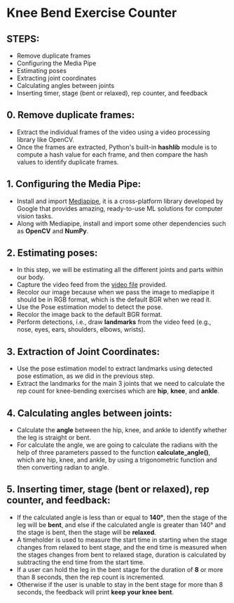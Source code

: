 # Knee Bend Exercise Counter

## STEPS:
* Remove duplicate frames 
* Configuring the Media Pipe
* Estimating poses
* Extracting joint coordinates
* Calculating angles between joints
* Inserting timer, stage (bent or relaxed), rep counter, and feedback

## 0. Remove duplicate frames:
* Extract the individual frames of the video using a video processing library like OpenCV.
* Once the frames are extracted, Python's built-in **hashlib** module is to compute a hash value for each frame, and then compare the hash values to identify duplicate frames.

## 1. Configuring the Media Pipe:
* Install and import [Mediapipe](https://google.github.io/mediapipe/solutions/pose), it is a cross-platform library developed by Google that provides amazing, ready-to-use ML solutions for computer vision tasks.
* Along with Mediapipe, install and import some other dependencies such as **OpenCV** and **NumPy**.

## 2. Estimating poses:
* In this step, we will be estimating all the different joints and parts within our body.
* Capture the video feed from the [video file](https://github.com/Jeevesh28/Knee-Bend-Counter-Mediapipe/blob/main/KneeBendVideo.mp4) provided.
* Recolor our image because when we pass the image to mediapipe it should be in RGB format, which is the default BGR when we read it.
* Use the Pose estimation model to detect the pose.
* Recolor the image back to the default BGR format.
* Perform detections, i.e., draw **landmarks** from the video feed (e.g., nose, eyes, ears, shoulders, elbows, wrists).

## 3. Extraction of Joint Coordinates:
* Use the pose estimation model to extract landmarks using detected pose estimation, as we did in the previous step.
* Extract the landmarks for the main 3 joints that we need to calculate the rep count for knee-bending exercises which are **hip**, **knee**, and **ankle**.

## 4. Calculating angles between joints:
* Calculate the **angle** between the hip, knee, and ankle to identify whether the leg is straight or bent.
* For calculate the angle, we are going to calculate the radians with the help of three parameters passed to the function **calculate_angle()**, which are hip, knee, and ankle, by using a trigonometric function and then converting radian to angle.

## 5. Inserting timer, stage (bent or relaxed), rep counter, and feedback:
* If the calculated angle is less than or equal to **140&deg;**, then the stage of the leg will be **bent**, and else if the calculated angle is greater than 140&deg; and the stage is bent, then the stage will be **relaxed**.
* A timeholder is used to measure the start time in starting when the stage changes from relaxed to bent stage, and the end time is measured when the stages changes from bent to relaxed stage, duration is calculated by subtracting the end time from the start time. 
* If a user can hold the leg in the bent stage for the duration of **8** or more than 8 seconds, then the rep count is incremented. 
* Otherwise if the user is unable to stay in the bent stage for more than 8 seconds, the feedback will print **keep your knee bent**.
